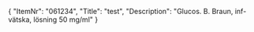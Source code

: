 {
  "ItemNr": "061234",
  "Title": "test",
  "Description": "Glucos. B. Braun, inf-vätska, lösning 50 mg/ml"
}